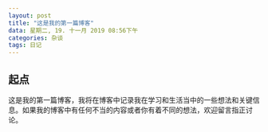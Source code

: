 ```yaml
---
layout: post
title: "这是我的第一篇博客"
data: 星期二, 19. 十一月 2019 08:56下午
categories: 杂谈
tags: 日记 
---
```


## 起点
这是我的第一篇博客，我将在博客中记录我在学习和生活当中的一些想法和关键信息。如果我的博客中有任何不当的内容或者你有着不同的想法，欢迎留言指正讨论。 
